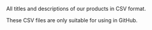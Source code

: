 All titles and descriptions of our products in CSV format.

These CSV files are only suitable for using in GitHub.

